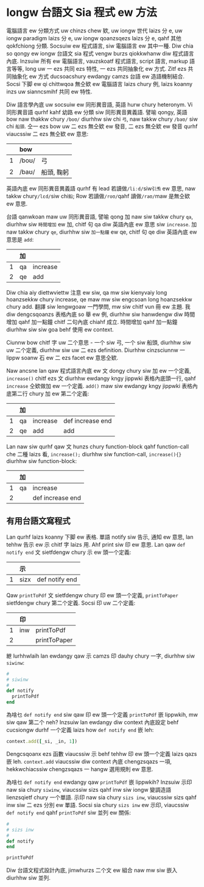# Iongw 台語文 Sia 程式 ew 方法

電腦語言 ew 分類方式 uw chinzs chew 欵, uw iongw 世代 laizs 分 e, uw iongw paradigm laizs 分 e, uw iongw qoanzsqezs laizs 分 e, qahf 其他 qokfchiong 分類. Socsuiw ew 程式語言, siw 電腦語言 ew 其中一種. Diw chia so qongy ew iongw 台語文 sia 程式 vengw burzs qiokkwhanw diw 程式語言內底. Inzsuiw 所有 ew 電腦語言, vauzskoatf 程式語言, script 語言, markup 語言等等, long uw 一 ezs 共同 ezs 特性, 一 ezs 共同抽象化 ew 方式. Zitf ezs 共同抽象化 ew 方式 ducsoacshury ewdangy camzs 台語 ew 造語機制結合. Socsi 下脚 ew qi chittwqoa 無仝欵 ew 電腦語言 laizs chury 例, laizs koanny inzs uw sianncsmihf 共同 ew 特性.

Diw 語言學內底 uw socsuiw ew 同形異音語, 英語 hurw chury heteronym. Vi 同形異音語 qurhf kahf 幼路 ew 分類 siw 同形異音異義語. 譬喻 qongy, 英語 bow naw thakkw chury `/boʊ/` diurhhw siw chi `弓`, naw takkw chury `/baʊ/` siw chi `船頭`. 仝一 ezs bow uw 二 ezs 無仝欵 ew 發音, 二 ezs 無仝欵 ew 發音 qurhf viaucssiw 二 ezs 無仝欵 ew 意思:

| | bow | |
| :--- | :--- | :--- |
| 1 | /boʊ/ | 弓 |
| 2 | /baʊ/ | 船頭, 鞠躬 |

英語內底 ew 同形異音異義語 qurhf 有 lead 若讀做`/liːd/`siw`引𤆬` ew 意思, naw takkw chury`/lɛd/`siw chi`鉛`; Row 若讀做`/roʊ/`qahf 讀做`/raʊ/`maw 是無仝欵 ew 意思.

台語 qanwkoan maw uw 同形異音語, 譬喻 qong 加 naw siw takkw chury `qa`, diurhhw siw `時間增加` ew 加, chitf 句 qa diw 英語內底 ew 意思 siw `increase`. 加 naw takkw chury `qe`, diurhhw siw `加一點鐘` ew qe, chitf 句 qe diw 英語內底 ew 意思是 `add`:

| | 加 | |
| :--- | :--- | :--- |
| 1 | qa | increase |
| 2 | qe | add |

Diw chia aiy diettwviettw 注意 ew siw, qa mw siw kienyvaiy long hoanzsekkw chury increase, qe maw mw siw engcsoan long hoanzsekkw chury add. 翻譯 siw lengwgoaw 一門學問, mw siw chitf vun 冊 ew 主題. 我 diw dengcsqoanzs 表格內底 so 舉 ew 例, diurhhw siw hanwdengw diw 時間增加 qahf 加一點鐘 chitf 二句內底 chiahf 成立. 時間增加 qahf 加一點鐘 diurhhw siw siw goa behf 使用 ew context.

Ciunnw bow chitf 字 uw 二个意思 - 一个 siw 弓, 一个 siw 船頭, diurhhw siw uw 二个定義, diurhhw siw uw 二 ezs definition. Diurhhw cinzsciunnw 一 lippw soanw 石 ew 二 ezs facet ew 意思仝欵.

Naw ancsne lan qaw 程式語言內底 ew 文 dongy chury siw 加 ew 一个定義, `increase()` chitf ezs 文 diurhhw ewdangy kngy jippwki 表格內底頭一行, qahf `increase` 仝欵做加 ew 一个定義. `add()` maw siw ewdangy kngy jippwki 表格內底第二行 chury 加 ew 第二个定義:

| | 加 | | |
| :--- | :--- | :--- | :--- |
| 1 | qa | increase | def increase end |
| 2 | qe | add | add |

Lan naw siw qurhf qaw 文 hunzs chury function-block qahf function-call che 二種 laizs 看, `increase();` diurhhw siw function-call, `increase(){}` diurhhw siw function-block:

| | 加 | |
| :--- | :--- | :--- |
| 1 | qa | increase |
| 2 | | def increase end |

## 有用台語文寫程式

Lan qurhf laizs koanny 下脚 ew 表格. 單語 notify siw 告示, 通知 ew 意思, lan tehhw 告示 ew 示 chitf 字 laizs 用. Ahf print siw 印 ew 意思. Lan qaw `def notify end` 文 sietfdengw chury 示 ew 頭一个定義:

| | 示 | |
| :--- | :--- | :--- |
| 1 | sizx | def notify end |

Qaw `printToPdf` 文 sietfdengw chury 印 ew 頭一个定義, `printToPaper` sietfdengw chury 第二个定義. Socsi 印 uw 二个定義:

| | 印 | |
| :--- | :--- | :--- |
| 1 | inw | printToPdf |
| 2 | | printToPaper |

紲 lurhhwlaih lan ewdangy qaw 示 camzs 印 dauhy chury 一字, diurhhw siw `siwinw`:

```ruby
#
# siwinw
#
def notify
  printToPdf
end
```

為啥乜 `def notify end` siw qaw 印 ew 頭一个定義 `printToPdf` 嵌 lippwkih, mw siw qaw 第二个 neh? Inzsuiw lan ewdangy diw context 內底設定 behf cucsiongw durhf 一个定義 laizs how `def notify end` 嵌 leh:

```ruby
context.add([_si, _in, 1])
```

Dengcsqoanx ezs 函數 viaucssiw 示 behf tehhw 印 ew 頭一个定義 laizs qazs 嵌 leh. `context.add` viaucssiw diw context 內底 chengzsqazs 一項, hekkwchiacssiw chengzsqazs 一 hangw 選用規則 ew 意思.

為啥乜 `def notify end` ewdangy qaw `printToPdf` 嵌 lippwkih? Inzsuiw 示印 naw sia chury `siwinw`, viaucssiw sizs qahf inw siw iongw 變調造語 lienzsqietf chury 一个單語. 示印 naw sia chury `sizs inw`, viaucssiw sizs qahf inw siw 二 ezs 分別 ew 單語. Socsi sia chury `sizs inw` ew 示印, viaucssiw `def notify end` qahf `printToPdf` siw 並列 ew 關係:

```ruby
#
# sizs inw
#
def notify
end

printToPdf
```

Diw 台語文程式設計內底, jimwhurzs 二个文 ew 組合 naw mw siw 嵌入 diurhhw siw 並列.
